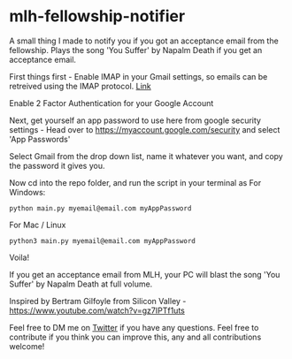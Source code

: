 # mlh-fellowship-notifier

A small thing I made to notify you if you got an acceptance email from the fellowship. Plays the song 'You Suffer' by Napalm Death if you get an acceptance email.

First things first - Enable IMAP in your Gmail settings, so emails can be retreived using the IMAP protocol. [Link](https://mail.google.com/mail/u/0/#settings/fwdandpop)

Enable 2 Factor Authentication for your Google Account

Next, get yourself an app password to use here from google security settings - Head over to https://myaccount.google.com/security and select 'App Passwords'

Select Gmail from the drop down list, name it whatever you want, and copy the password it gives you.

Now cd into the repo folder, and run the script in your terminal as 
For Windows:
```
python main.py myemail@email.com myAppPassword
```
For Mac / Linux
```
python3 main.py myemail@email.com myAppPassword
```

Voila!

If you get an acceptance email from MLH, your PC will blast the song 'You Suffer' by Napalm Death at full volume.

Inspired by Bertram Gilfoyle from Silicon Valley - https://www.youtube.com/watch?v=gz7IPTf1uts

Feel free to DM me on [Twitter](https://twitter.com/sk4rn) if you have any questions. Feel free to contribute if you think you can improve this, any and all contributions welcome!
